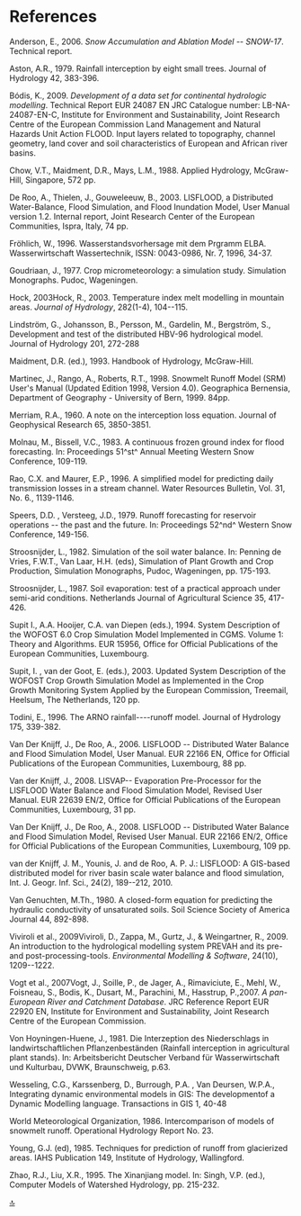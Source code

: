 # References

Anderson, E., 2006. *Snow Accumulation and Ablation Model -- SNOW-17*. Technical report.

Aston, A.R., 1979. Rainfall interception by eight small trees. Journal of Hydrology 42, 383-396.

Bódis, K., 2009. *Development of a data set for continental hydrologic modelling*. Technical Report EUR 24087 EN JRC Catalogue number: LB-NA-24087-EN-C, Institute for Environment and Sustainability, Joint Research Centre of the European Commission Land Management and Natural Hazards Unit Action FLOOD. Input layers related to topography, channel geometry, land cover and soil characteristics of European and African river basins.

Chow, V.T., Maidment, D.R., Mays, L.M., 1988. Applied Hydrology, McGraw-Hill, Singapore, 572 pp.

De Roo, A., Thielen, J., Gouweleeuw, B., 2003. LISFLOOD, a Distributed Water-Balance, Flood Simulation, and Flood Inundation Model, User Manual version 1.2. Internal report, Joint Research Center of the European Communities, Ispra, Italy, 74 pp.

Fröhlich, W., 1996. Wasserstandsvorhersage mit dem Prgramm ELBA. Wasserwirtschaft Wassertechnik, ISSN: 0043-0986, Nr. 7, 1996, 34-37.

Goudriaan, J., 1977. Crop micrometeorology: a simulation study. Simulation Monographs. Pudoc, Wageningen.

Hock, 2003Hock, R., 2003. Temperature index melt modelling in mountain areas. *Journal of Hydrology*, 282(1-4), 104--115.

Lindström, G., Johansson, B., Persson, M., Gardelin, M., Bergström, S., Development and test of the distributed HBV-96 hydrological model. Journal of Hydrology 201, 272-288

Maidment, D.R. (ed.), 1993. Handbook of Hydrology, McGraw-Hill.

Martinec, J., Rango, A., Roberts, R.T., 1998. Snowmelt Runoff Model (SRM) User\'s Manual (Updated Edition 1998, Version 4.0). Geographica Bernensia, Department of Geography - University of Bern, 1999. 84pp.

Merriam, R.A., 1960. A note on the interception loss equation. Journal of Geophysical Research 65, 3850-3851.

Molnau, M., Bissell, V.C., 1983. A continuous frozen ground index for flood forecasting. In: Proceedings 51^st^ Annual Meeting Western Snow Conference, 109-119.

Rao, C.X. and Maurer, E.P., 1996. A simplified model for predicting daily transmission losses in a stream channel. Water Resources Bulletin, Vol. 31, No. 6., 1139-1146.

Speers, D.D. , Versteeg, J.D., 1979. Runoff forecasting for reservoir operations -- the past and the future. In: Proceedings 52^nd^ Western Snow Conference, 149-156.

Stroosnijder, L., 1982. Simulation of the soil water balance. In: Penning de Vries, F.W.T., Van Laar, H.H. (eds), Simulation of Plant Growth and Crop Production, Simulation Monographs, Pudoc, Wageningen, pp. 175-193.

Stroosnijder, L., 1987. Soil evaporation: test of a practical approach under semi-arid conditions. Netherlands Journal of Agricultural Science 35, 417-426.

Supit I., A.A. Hooijer, C.A. van Diepen (eds.), 1994. System Description of the WOFOST 6.0 Crop Simulation Model Implemented in CGMS. Volume 1: Theory and Algorithms. EUR 15956, Office for Official Publications of the European Communities, Luxembourg.

Supit, I. , van der Goot, E. (eds.), 2003. Updated System Description of the WOFOST Crop Growth Simulation Model as Implemented in the Crop Growth Monitoring System Applied by the European Commission, Treemail, Heelsum, The Netherlands, 120 pp.

Todini, E., 1996. The ARNO rainfall----runoff model. Journal of Hydrology 175, 339-382.

Van Der Knijff, J., De Roo, A., 2006. LISFLOOD -- Distributed Water Balance and Flood Simulation Model, User Manual. EUR 22166 EN, Office for Official Publications of the European Communities, Luxembourg, 88
pp.

Van der Knijff, J., 2008. LISVAP-- Evaporation Pre-Processor for the LISFLOOD Water Balance and Flood Simulation Model, Revised User Manual. EUR 22639 EN/2, Office for Official Publications of the European Communities, Luxembourg, 31 pp.

Van Der Knijff, J., De Roo, A., 2008. LISFLOOD -- Distributed Water Balance and Flood Simulation Model, Revised User Manual. EUR 22166 EN/2, Office for Official Publications of the European Communities, Luxembourg, 109 pp.

van der Knijff, J. M., Younis, J. and de Roo, A. P. J.: LISFLOOD: A GIS-based distributed model for river basin scale water balance and flood simulation, Int. J. Geogr. Inf. Sci., 24(2), 189--212, 2010.

Van Genuchten, M.Th., 1980. A closed-form equation for predicting the hydraulic conductivity of unsaturated soils. Soil Science Society of America Journal 44, 892-898.

Viviroli et al., 2009Viviroli, D., Zappa, M., Gurtz, J., & Weingartner, R., 2009. An introduction to the hydrological modelling system PREVAH and its pre- and post-processing-tools. *Environmental Modelling & Software*, 24(10), 1209--1222.

Vogt et al., 2007Vogt, J., Soille, P., de Jager, A., Rimaviciute, E., Mehl, W., Foisneau, S., Bodis, K., Dusart, M., Parachini, M., Hasstrup, P.,2007. *A pan-European River and Catchment Database*. JRC Reference Report EUR 22920 EN, Institute for Environment and Sustainability, Joint Research Centre of the European Commission.

Von Hoyningen-Huene, J., 1981. Die Interzeption des Niederschlags in landwirtschaftlichen Pflanzenbeständen (Rainfall interception in agricultural plant stands). In: Arbeitsbericht Deutscher Verband für Wasserwirtschaft und Kulturbau, DVWK, Braunschweig, p.63.

Wesseling, C.G., Karssenberg, D., Burrough, P.A. , Van Deursen, W.P.A., Integrating dynamic environmental models in GIS: The developmentof a Dynamic Modelling language. Transactions in GIS 1, 40-48

World Meteorological Organization, 1986. Intercomparison of models of snowmelt runoff. Operational Hydrology Report No. 23.

Young, G.J. (ed), 1985. Techniques for prediction of runoff from glacierized areas. IAHS Publication 149, Institute of Hydrology, Wallingford.

Zhao, R.J., Liu, X.R., 1995. The Xinanjiang model. In: Singh, V.P. (ed.), Computer Models of Watershed Hydrology, pp. 215-232.

[🔝](#top)
